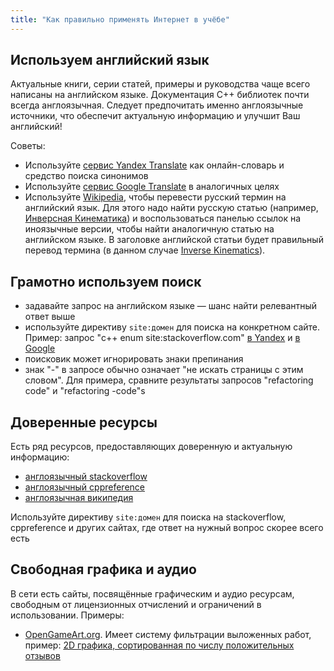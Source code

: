 ```yaml
---
title: "Как правильно применять Интернет в учёбе"
---
```


## Используем английский язык

Актуальные книги, серии статей, примеры и руководства чаще всего написаны на английском языке. Документация C++ библиотек почти всегда англоязычная. Следует предпочитать именно англоязычные источники, что обеспечит актуальную информацию и улучшит Ваш английский!

Советы:

- Используйте [сервис Yandex Translate](https://translate.yandex.ru) как онлайн-словарь и средство поиска синонимов
- Используйте [сервис Google Translate](https://translate.google.com/) в аналогичных целях
- Используйте [Wikipedia](http://ru.wikipedia.org/), чтобы перевести русский термин на английский язык. Для этого надо найти русскую статью (например, [Инверсная Кинематика](https://ru.wikipedia.org/wiki/%D0%98%D0%BD%D0%B2%D0%B5%D1%80%D1%81%D0%BD%D0%B0%D1%8F_%D0%BA%D0%B8%D0%BD%D0%B5%D0%BC%D0%B0%D1%82%D0%B8%D0%BA%D0%B0)) и воспользоваться панелью ссылок на иноязычные версии, чтобы найти аналогичную статью на английском языке. В заголовке английской статьи будет правильный перевод термина (в данном случае [Inverse Kinematics](https://en.wikipedia.org/wiki/Inverse_kinematics)).

## Грамотно используем поиск

- задавайте запрос на английском языке &mdash; шанс найти релевантный ответ выше
- используйте директиву `site:домен` для поиска на конкретном сайте. Пример: запрос "c++ enum site:stackoverflow.com" [в Yandex](https://yandex.ru/yandsearch?&clid=2186621&text=c%2B%2B%20enum%20site%3Astackoverflow.com&lr=41) и [в Google](https://www.google.ru/search?ie=UTF-8&hl=ru&q=c%2B%2B%20enum%20site%3Astackoverflow.com&gws_rd=ssl)
- поисковик может игнорировать знаки препинания
- знак "-" в запросе обычно означает "не искать страницы с этим словом". Для примера, сравните результаты запросов "refactoring code" и "refactoring -code"s

## Доверенные ресурсы

Есть ряд ресурсов, предоставляющих доверенную и актуальную информацию:

- [англоязычный stackoverflow](http://stackoverflow.com/)
- [англоязычный cppreference](http://en.cppreference.com/w/)
- [англоязычная википедия](https://en.wikipedia.org/)

Используйте директиву `site:домен` для поиска на stackoverflow, cppreference и других сайтах, где ответ на нужный вопрос скорее всего есть

## Свободная графика и аудио

В сети есть сайты, посвящённые графическим и аудио ресурсам, свободным от лицензионных отчислений и ограничений в использовании. Примеры:

- [OpenGameArt.org](http://opengameart.org/). Имеет систему фильтрации выложенных работ, пример: [2D графика, сортированная по числу положительных отзывов](http://opengameart.org/art-search-advanced?keys=&field_art_type_tid[]=9&field_art_tags_tid_op=and&field_art_tags_tid=&name=&title=&sort_by=count&sort_order=DESC&items_per_page=24&Collection=)
